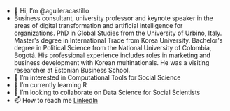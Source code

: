 - 👋 Hi, I’m @aguileracastillo
- Business consultant, university professor and keynote speaker in the areas of digital transformation and artificial intelligence for organizations. PhD in Global Studies from the University of Urbino, Italy. Master's degree in International Trade from Korea University. Bachelor's degree in Political Science from the National University of Colombia, Bogotá. His professional experience includes roles in marketing and business development with Korean multinationals. He was a visiting researcher at Estonian Business School.
- 👀 I’m interested in Computational Tools for Social Science
- 🌱 I’m currently learning R
- 💞️ I’m looking to collaborate on Data Science for Social Scientists
- 📫 How to reach me [LinkedIn](https://www.linkedin.com/in/andr%C3%A9s-aguilera-castillo-phd-b3ab7811/)

<!---
aguileracastillo/aguileracastillo is a ✨ special ✨ repository because its `README.md` (this file) appears on your GitHub profile.
You can click the Preview link to take a look at your changes.
--->
